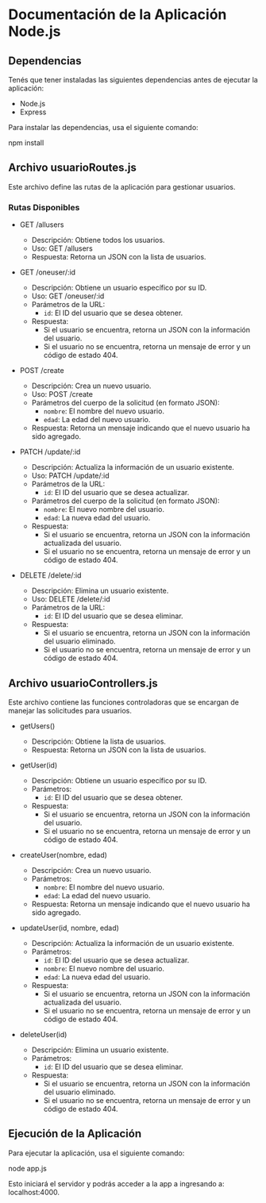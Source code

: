 # Documentación de la Aplicación Node.js

## Dependencias

Tenés que tener instaladas las siguientes dependencias antes de ejecutar la aplicación:

- Node.js
- Express

Para instalar las dependencias, usa el siguiente comando:

npm install

## Archivo usuarioRoutes.js

Este archivo define las rutas de la aplicación para gestionar usuarios.

### Rutas Disponibles

- GET /allusers
  - Descripción: Obtiene todos los usuarios.
  - Uso: GET /allusers
  - Respuesta: Retorna un JSON con la lista de usuarios.

- GET /oneuser/:id
  - Descripción: Obtiene un usuario específico por su ID.
  - Uso: GET /oneuser/:id
  - Parámetros de la URL:
    - `id`: El ID del usuario que se desea obtener.
  - Respuesta:
    - Si el usuario se encuentra, retorna un JSON con la información del usuario.
    - Si el usuario no se encuentra, retorna un mensaje de error y un código de estado 404.

- POST /create
  - Descripción: Crea un nuevo usuario.
  - Uso: POST /create
  - Parámetros del cuerpo de la solicitud (en formato JSON):
    - `nombre`: El nombre del nuevo usuario.
    - `edad`: La edad del nuevo usuario.
  - Respuesta: Retorna un mensaje indicando que el nuevo usuario ha sido agregado.

- PATCH /update/:id
  - Descripción: Actualiza la información de un usuario existente.
  - Uso: PATCH /update/:id
  - Parámetros de la URL:
    - `id`: El ID del usuario que se desea actualizar.
  - Parámetros del cuerpo de la solicitud (en formato JSON):
    - `nombre`: El nuevo nombre del usuario.
    - `edad`: La nueva edad del usuario.
  - Respuesta:
    - Si el usuario se encuentra, retorna un JSON con la información actualizada del usuario.
    - Si el usuario no se encuentra, retorna un mensaje de error y un código de estado 404.

- DELETE /delete/:id
  - Descripción: Elimina un usuario existente.
  - Uso: DELETE /delete/:id
  - Parámetros de la URL:
    - `id`: El ID del usuario que se desea eliminar.
  - Respuesta:
    - Si el usuario se encuentra, retorna un JSON con la información del usuario eliminado.
    - Si el usuario no se encuentra, retorna un mensaje de error y un código de estado 404.

## Archivo usuarioControllers.js

Este archivo contiene las funciones controladoras que se encargan de manejar las solicitudes para usuarios.

- getUsers()
  - Descripción: Obtiene la lista de usuarios.
  - Respuesta: Retorna un JSON con la lista de usuarios.

- getUser(id)
  - Descripción: Obtiene un usuario específico por su ID.
  - Parámetros:
    - `id`: El ID del usuario que se desea obtener.
  - Respuesta:
    - Si el usuario se encuentra, retorna un JSON con la información del usuario.
    - Si el usuario no se encuentra, retorna un mensaje de error y un código de estado 404.

- createUser(nombre, edad)
  - Descripción: Crea un nuevo usuario.
  - Parámetros:
    - `nombre`: El nombre del nuevo usuario.
    - `edad`: La edad del nuevo usuario.
  - Respuesta: Retorna un mensaje indicando que el nuevo usuario ha sido agregado.

- updateUser(id, nombre, edad)
  - Descripción: Actualiza la información de un usuario existente.
  - Parámetros:
    - `id`: El ID del usuario que se desea actualizar.
    - `nombre`: El nuevo nombre del usuario.
    - `edad`: La nueva edad del usuario.
  - Respuesta:
    - Si el usuario se encuentra, retorna un JSON con la información actualizada del usuario.
    - Si el usuario no se encuentra, retorna un mensaje de error y un código de estado 404.

- deleteUser(id)
  - Descripción: Elimina un usuario existente.
  - Parámetros:
    - `id`: El ID del usuario que se desea eliminar.
  - Respuesta:
    - Si el usuario se encuentra, retorna un JSON con la información del usuario eliminado.
    - Si el usuario no se encuentra, retorna un mensaje de error y un código de estado 404.
   
## Ejecución de la Aplicación

Para ejecutar la aplicación, usa el siguiente comando:

node app.js

Esto iniciará el servidor y podrás acceder a la app a ingresando a: localhost:4000.









